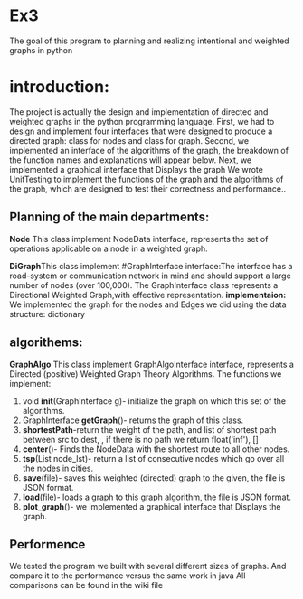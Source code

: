 # Ex3
The goal of this program to planning and realizing intentional and weighted graphs in python
# introduction:
The project is actually the design and implementation of directed and weighted graphs in the python programming language.
First, we had to design and implement four interfaces that were designed to produce a directed graph: class for nodes and class for graph.
Second, we implemented an interface of the algorithms of the graph, the breakdown of the function names and explanations will appear below.
Next, we implemented a graphical interface that Displays the graph
We wrote UnitTesting to implement the functions of the graph and the algorithms of the graph, which are designed to test their correctness and performance..

## Planning of the main departments:

**Node**  This class implement NodeData interface, represents the set of operations applicable on a node in a weighted graph.

**DiGraph**This class implement #GraphInterface interface:The interface has a road-system or communication network in mind and should support a large number of nodes (over 100,000).
The GraphInterface class represents a Directional Weighted Graph,with effective representation.
**implementaion:**
We implemented the graph for the nodes and Edges we did using the data structure: dictionary

## algorithems:

**GraphAlgo** This class implement GraphAlgoInterface interface, represents a Directed (positive) Weighted Graph Theory Algorithms.
The functions we implement:

 1. void **init**(GraphInterface g)- initialize the graph on which this set of the algorithms.
 2. GraphInterface **getGraph**()- returns the graph of this class.  
 3. **shortestPath**-return the weight of the path, and list of shortest path between src to dest, , if there is no path we return float('inf'), []
 4. **center**()-  Finds the NodeData with the shortest route to all other nodes.
 5. **tsp**(List<int> node_lst)- return a list of consecutive nodes which go over all the nodes in cities.
 6. **save**(file)- saves this weighted (directed) graph to the given, the file is JSON format.
 7. **load**(file)- loads a graph to this graph algorithm, the file is JSON format.
 8. **plot_graph**()- we implemented a graphical interface that Displays the graph.
 

 
 ## Performence
 We tested the program we built with several different sizes of graphs.
 And compare it to the performance versus the same work in java
 All comparisons can be found in the wiki file
